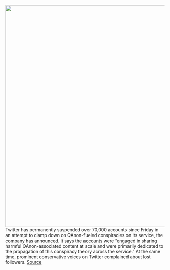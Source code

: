 <img src='https://cdn.vox-cdn.com/thumbor/HsLSC9aB6k3-xP69te2GFcjnoQs=/0x0:2040x1360/1200x800/filters:focal(857x517:1183x843)/cdn.vox-cdn.com/uploads/chorus_image/image/68654210/acastro_180827_1777_0004.0.jpg' width='700px' /><br/>
Twitter has permanently suspended over 70,000 accounts since Friday in an attempt to clamp down on QAnon-fueled conspiracies on its service, the company has announced. It says the accounts were “engaged in sharing harmful QAnon-associated content at scale and were primarily dedicated to the propagation of this conspiracy theory across the service.” At the same time, prominent conservative voices on Twitter complained about lost followers.
<a href='https://www.theverge.com/2021/1/12/22226503/twitter-qanon-account-suspension-70000-capitol-riots'> Source <a/>